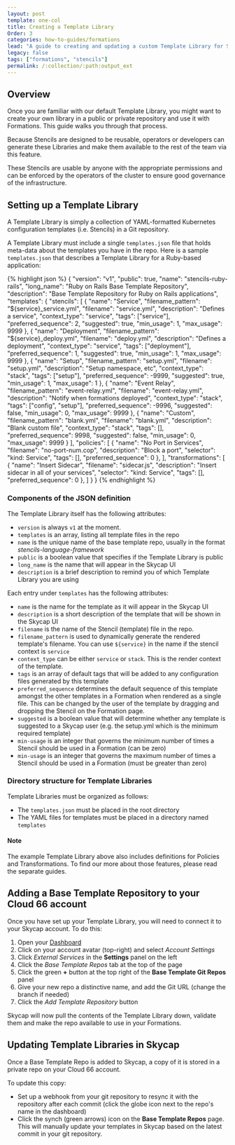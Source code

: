 ```yaml
---
layout: post
template: one-col
title: Creating a Template Library
Order: 3
categories: how-to-guides/formations
lead: "A guide to creating and updating a custom Template Library for Skycap"
legacy: false
tags: ["formations", "stencils"]
permalink: /:collection/:path:output_ext
---
```


## Overview

Once you are familiar with our default Template Library, you might want to create your own library in a public or private repository and use it with Formations. This guide walks you through that process.

Because Stencils are designed to be reusable, operators or developers can generate these Libraries and make them available to the rest of the team via this feature.

These Stencils are usable by anyone with the appropriate permissions and can be enforced by the operators of the cluster to ensure good governance of the infrastructure.

## Setting up a Template Library

A Template Library is simply a collection of YAML-formatted Kubernetes configuration templates (i.e. Stencils) in a Git repository.  

A Template Library must include a single `templates.json` file that holds meta-data about the templates you have in the repo. Here is a sample `templates.json` that describes a Template Library for a Ruby-based application:

{% highlight json %}
    {
       "version": "v1",
       "public": true,
       "name": "stencils-ruby-rails",
       "long_name": "Ruby on Rails Base Template Repository",
       "description": "Base Template Repository for Ruby on Rails applications",
       "templates": {
          "stencils": [
             {
                "name": "Service",
                "filename_pattern": "${service}_service.yml",
                "filename": "service.yml",
                "description": "Defines a service",
                "context_type": "service",
                "tags": ["service"],
                "preferred_sequence": 2,
                "suggested": true,
                "min_usage": 1,
                "max_usage": 9999
             },
             {
                "name": "Deployment",
                "filename_pattern": "${service}_deploy.yml",
                "filename": "deploy.yml",
                "description": "Defines a deployment",
                "context_type": "service",
                "tags": ["deployment"],
                "preferred_sequence": 1,
                "suggested": true,
                "min_usage": 1,
                "max_usage": 9999
             },
             {
                "name": "Setup",
                "filename_pattern": "setup.yml",
                "filename": "setup.yml",
                "description": "Setup namespace, etc",
                "context_type": "stack",
                "tags": ["setup"],
                "preferred_sequence": -9999,
                "suggested": true,
                "min_usage": 1,
                "max_usage": 1
             },
             {
                "name": "Event Relay",
                "filename_pattern": "event-relay.yml",
                "filename": "event-relay.yml",
                "description": "Notify when formations deployed",
                "context_type": "stack",
                "tags": ["config", "setup"],
                "preferred_sequence": -9996,
                "suggested": false,
                "min_usage": 0,
                "max_usage": 9999
             },
             {
                "name": "Custom",
                "filename_pattern": "blank.yml",
                "filename": "blank.yml",
                "description": "Blank custom file",
                "context_type": "stack",
                "tags": [],
                "preferred_sequence": 9998,
                "suggested": false,
                "min_usage": 0,
                "max_usage": 9999
             }
          ],
          "policies": [
             {
                "name": "No Port in Services",
                "filename": "no-port-num.cop",
                "description": "Block a port",
                "selector": "kind: Service",
                "tags": [],
                "preferred_sequence": 0
             },
          ],
          "transformations": [
             {
                "name": "Insert Sidecar",
                "filename": "sidecar.js",
                "description": "Insert sidecar in all of your services",
                "selector": "kind: Service",
                "tags": [],
                "preferred_sequence": 0
             },
          ]
       }
    }
{% endhighlight %}

### Components of the JSON definition

The Template Library itself has the following attributes:

- `version` is always `v1` at the moment.
- `templates` is an array, listing all template files in the repo
- `name` is the unique name of the base template repo, usually in the format *stencils-language-framework*
- `public` is a boolean value that specifies if the Template Library is public
- `long_name` is the name that will appear in the Skycap UI
- `description` is a brief description to remind you of which Template Library you are using

Each entry under `templates` has the following attributes:

- `name` is the name for the template as it will appear in the Skycap UI
- `description` is a short description of the template that will be shown in the Skycap UI
- `filename` is the name of the Stencil (template) file in the repo.
- `filename_pattern` is used to dynamically generate the rendered template's filename. You can use `${service}` in the name if the stencil context is `service`
- `context_type` can be either `service` or `stack`. This is the render context of the template.
- `tags` is an array of default tags that will be added to any configuration files generated by this template
- `preferred_sequence` determines the default sequence of this template amongst the other templates in a Formation when rendered as a single file. This can be changed by the user of the template by dragging and dropping the Stencil on the Formation page.
- `suggested` is a boolean value that will determine whether any template is suggested to a Skycap user (e.g. the setup.yml which is the minimum required template)
- `min-usage` is an integer that governs the minimum number of times a Stencil should be used in a Formation (can be zero)
- `min-usage` is an integer that governs the maximum number of times a Stencil should be used in a Formation (must be greater than zero)

### Directory structure for Template Libraries

Template Libraries must be organized as follows:

- The `templates.json` must be placed in the root directory
- The YAML files for templates must be placed in a directory named `templates`

#### Note
<div class="notice"><p>
The example Template Library above also includes definitions for Policies and Transformations. To find our more about those features, please read the separate guides. </p></div>

## Adding a Base Template Repository to your Cloud 66 account

Once you have set up your Template Library, you will need to connect it to your Skycap account. To do this: 

1. Open your [Dashboard](https://app.cloud66.com/dashboard)
2. Click on your account avatar (top-right) and select *Account Settings*
3. Click *External Services* in the **Settings** panel on the left
4. Click the *Base Template Repos* tab at the top of the page
5. Click the green **+** button at the top right of the **Base Template Git Repos** panel
6. Give your new repo a distinctive name, and add the Git URL (change the branch if needed)
7. Click the *Add Template Repository* button

Skycap will now pull the contents of the Template Library down, validate them and make the repo available to use in your Formations.

## Updating Template Libraries in Skycap

Once a Base Template Repo is added to Skycap, a copy of it is stored in a private repo on your Cloud 66 account.

To update this copy:  

- Set up a webhook from your git repository to resync it with the repository after each commit (click the globe icon next to the repo's name in the dashboard)
- Click the synch (green arrows) icon on the **Base Template Repos** page. This will manually update your templates in Skycap based on the latest commit in your git repository.
